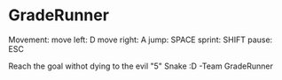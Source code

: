 # GradeRunner

Movement:
move left: D
move right: A
jump: SPACE
sprint: SHIFT
pause: ESC

Reach the goal withot dying to the evil "5" Snake :D
-Team GradeRunner
